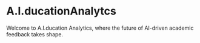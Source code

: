 # A.I.ducationAnalytcs
Welcome to A.I.ducation Analytics, where the future of AI-driven academic feedback takes shape. 
